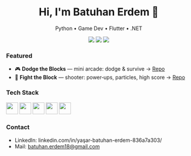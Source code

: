 <h1 align="center">Hi, I'm Batuhan Erdem 👋</h1>
<p align="center">Python • Game Dev • Flutter • .NET</p>


<p align="center">
<img src="https://img.shields.io/badge/Made%20with-Python-3776AB" />
<img src="https://img.shields.io/badge/Framework-Pygame-blue" />
<img src="https://img.shields.io/badge/License-MIT-green" />
</p>


### Featured
- 🎮 **Dodge the Blocks** — mini arcade: dodge & survive → [Repo](https://github.com/BatuhanYErdem/dodge-the-blocks)
- 🚀 **Fight the Block** — shooter: power‑ups, particles, high score → [Repo](https://github.com/BatuhanYErdem/fight-the-block)


### Tech Stack
<p>
<img src="https://cdn.jsdelivr.net/gh/devicons/devicon/icons/python/python-original.svg" height="32"/>
<img src="https://cdn.jsdelivr.net/gh/devicons/devicon/icons/java/java-original.svg" height="32"/>
<img src="https://cdn.jsdelivr.net/gh/devicons/devicon/icons/csharp/csharp-original.svg" height="32"/>
<img src="https://cdn.jsdelivr.net/gh/devicons/devicon/icons/dot-net/dot-net-original.svg" height="32"/>
<img src="https://cdn.jsdelivr.net/gh/devicons/devicon/icons/flutter/flutter-original.svg" height="32"/>
</p>


### Contact
- LinkedIn: linkedin.com/in/yaşar-batuhan-erdem-836a7a303/
- Mail: batuhan.erdem18@gmail.com
